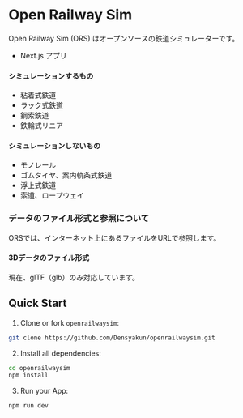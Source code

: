 # Open Railway Sim

Open Railway Sim (ORS) はオープンソースの鉄道シミュレーターです。

- Next.js アプリ

#### シミュレーションするもの

- 粘着式鉄道
- ラック式鉄道
- 鋼索鉄道
- 鉄輪式リニア

#### シミュレーションしないもの

- モノレール
- ゴムタイヤ、案内軌条式鉄道
- 浮上式鉄道
- 索道、ロープウェイ

### データのファイル形式と参照について

ORSでは、インターネット上にあるファイルをURLで参照します。

#### 3Dデータのファイル形式

現在、glTF（glb）のみ対応しています。

## Quick Start

1. Clone or fork `openrailwaysim`:

```sh
git clone https://github.com/Densyakun/openrailwaysim.git
```

2. Install all dependencies:

```sh
cd openrailwaysim
npm install
```

3. Run your App:

```sh
npm run dev
```